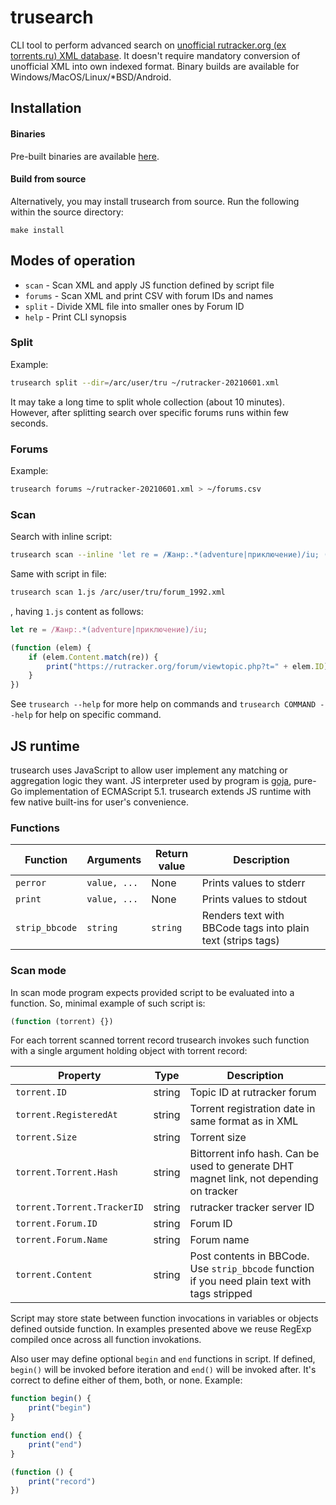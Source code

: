 # trusearch

CLI tool to perform advanced search on [unofficial rutracker.org (ex torrents.ru) XML database](https://rutracker.org/forum/viewtopic.php?t=5591249). It doesn't require mandatory conversion of unofficial XML into own indexed format. Binary builds are available for Windows/MacOS/Linux/\*BSD/Android.

## Installation

#### Binaries

Pre-built binaries are available [here](https://github.com/Snawoot/trusearch/releases/latest).

#### Build from source

Alternatively, you may install trusearch from source. Run the following within the source directory:

```
make install
```

## Modes of operation

* `scan` - Scan XML and apply JS function defined by script file
* `forums` - Scan XML and print CSV with forum IDs and names
* `split` - Divide XML file into smaller ones by Forum ID
* `help` - Print CLI synopsis

### Split

Example:

```sh
trusearch split --dir=/arc/user/tru ~/rutracker-20210601.xml
```

It may take a long time to split whole collection (about 10 minutes). However, after splitting search over specific forums runs within few seconds.

### Forums

Example:

```sh
trusearch forums ~/rutracker-20210601.xml > ~/forums.csv
```

### Scan

Search with inline script:

```sh
trusearch scan --inline 'let re = /Жанр:.*(adventure|приключение)/iu; (function (elem) { if (elem.Content.match(re)) { print("https://rutracker.org/forum/viewtopic.php?t=" + elem.ID) } })' /arc/user/tru/forum_1992.xml
```

Same with script in file:

```sh
trusearch scan 1.js /arc/user/tru/forum_1992.xml
```

, having `1.js` content as follows:

```js
let re = /Жанр:.*(adventure|приключение)/iu;

(function (elem) {
	if (elem.Content.match(re)) {
		print("https://rutracker.org/forum/viewtopic.php?t=" + elem.ID)
	}
})
```

See `trusearch --help` for more help on commands and `trusearch COMMAND --help` for help on specific command.

## JS runtime

trusearch uses JavaScript to allow user implement any matching or aggregation logic they want. JS interpreter used by program is [goja](https://github.com/dop251/goja), pure-Go implementation of ECMAScript 5.1. trusearch extends JS runtime with few native built-ins for user's convenience.

### Functions

| Function       | Arguments    | Return value | Description                                                 |
| -------------- | ------------ | ------------ | ----------------------------------------------------------- |
| `perror`       | `value, ...` | None         | Prints values to stderr                                     |
| `print`        | `value, ...` | None         | Prints values to stdout                                     |
| `strip_bbcode` | `string`     | `string`     | Renders text with BBCode tags into plain text (strips tags) |

### Scan mode

In scan mode program expects provided script to be evaluated into a function. So, minimal example of such script is:

```js
(function (torrent) {})
```

For each torrent scanned torrent record trusearch invokes such function with a single argument holding object with torrent record:

| Property                    | Type   | Description                                                                                    |
| --------------------------- | ------ | ---------------------------------------------------------------------------------------------- |
| `torrent.ID`                | string | Topic ID at rutracker forum                                                                    |
| `torrent.RegisteredAt`      | string | Torrent registration date in same format as in XML                                             |
| `torrent.Size`              | string | Torrent size                                                                                   |
| `torrent.Torrent.Hash`      | string | Bittorrent info hash. Can be used to generate DHT magnet link, not depending on tracker        |
| `torrent.Torrent.TrackerID` | string | rutracker tracker server ID                                                                    |
| `torrent.Forum.ID`          | string | Forum ID                                                                                       |
| `torrent.Forum.Name`        | string | Forum name                                                                                     |
| `torrent.Content`           | string | Post contents in BBCode. Use `strip_bbcode` function if you need plain text with tags stripped |

Script may store state between function invocations in variables or objects defined outside function. In examples presented above we reuse RegExp compiled once across all function invokations.

Also user may define optional `begin` and `end` functions in script. If defined, `begin()` will be invoked before iteration and `end()` will be invoked after. It's correct to define either of them, both, or none. Example:

```js
function begin() {
	print("begin")
}

function end() {
	print("end")
}

(function () {
	print("record")
})
```
